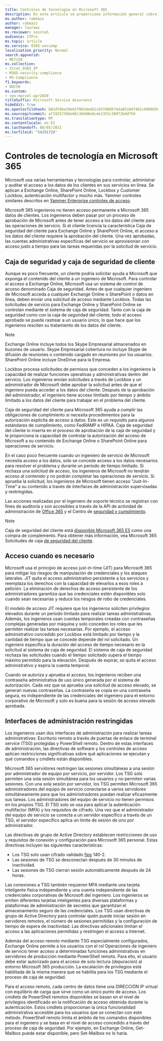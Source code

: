 ```yaml
---
title: Controles de tecnología en Microsoft 365
description: En este artículo se proporciona información general sobre las herramientas y tecnologías usadas por Microsoft para el control de tecnología en Microsoft 365.
ms.author: robmazz
author: robmazz
manager: laurawi
ms.reviewer: sosstah
audience: ITPro
ms.topic: article
ms.service: O365-seccomp
localization_priority: Normal
search.appverid:
- MET150
ms.collection:
- Strat_O365_IP
- M365-security-compliance
- MS-Compliance
f1.keywords:
- NOCSH
ms.custom:
- seo-marvel-apr2020
titleSuffix: Microsoft Service Assurance
hideEdit: true
ms.openlocfilehash: b82dfdbe3de63f8b5ded42c037d0d574da051047462c6900d368a70efd625fcf
ms.sourcegitcommit: af1925730de60c3b698edc4e1355c38972bdd759
ms.translationtype: MT
ms.contentlocale: es-ES
ms.lasthandoff: 08/05/2021
ms.locfileid: "54291728"
---
```

# <a name="technology-controls-in-microsoft-365"></a>Controles de tecnología en Microsoft 365 

Microsoft usa varias herramientas y tecnologías para controlar, administrar y auditar el acceso a los datos de los clientes en sus servicios en línea. Se aplican a Exchange Online, SharePoint Online, Lockbox y Customer Lockbox, autenticación multifactor y mucho más. Yammer controles similares descritos en [Yammer Enterprise controles de acceso](assurance-yammer-enterprise-access-controls.md).

Microsoft 365 ingenieros no tienen acceso permanente a Microsoft 365 datos de clientes. Los ingenieros deben pasar por un proceso de aprobación de Microsoft antes de tener acceso a los datos del cliente para las operaciones de servicio. Si el cliente licencia la característica Caja de seguridad del cliente para Exchange Online y SharePoint Online, el acceso a los datos del cliente requiere la aprobación del cliente. Una vez aprobadas, las cuentas administrativas específicas del servicio se aprovisionan con acceso justo a tiempo para las tareas requeridas por la solicitud de servicio.

## <a name="lockbox-and-customer-lockbox"></a>Caja de seguridad y caja de seguridad de cliente

Aunque es poco frecuente, un cliente podría solicitar ayuda a Microsoft que exponga el contenido del cliente a un ingeniero de Microsoft. Para controlar el acceso a Exchange Online, Microsoft usa un sistema de control de acceso denominado Caja de seguridad. Antes de que cualquier ingeniero de Microsoft acceda a cualquier Exchange Online o SharePoint o datos en línea, deben enviar una solicitud de acceso mediante Lockbox. Todas las solicitudes de servicio para Exchange Online y SharePoint Online se controlan mediante el sistema de caja de seguridad. Tanto con la caja de seguridad como con la caja de seguridad del cliente, todo el acceso aprobado se puede rastrear a un usuario único, lo que hace que los ingenieros resciten su tratamiento de los datos del cliente.

> [!NOTE]
> Exchange Online incluye todos los Skype Empresarial almacenados en buzones de usuario. Skype Empresarial cobertura no incluye Skype de difusión de reuniones o contenido cargado en reuniones por los usuarios. SharePoint Online incluye OneDrive para la Empresa.

Lockbox procesa solicitudes de permisos que conceden a los ingenieros la capacidad de realizar funciones operativas y administrativas dentro del servicio. Los ingenieros envían solicitudes a través de Lockbox y un administrador de Microsoft debe aprobar la solicitud antes de que el ingeniero pueda acceder a los datos del cliente. Después de la aprobación del administrador, el ingeniero tiene acceso limitado por tiempo y ámbito limitado a los datos del cliente para trabajar en el problema del cliente.

Caja de seguridad del cliente para Microsoft 365 ayuda a cumplir las obligaciones de cumplimiento si necesita procedimientos para la autorización explícita de acceso a datos. Este es un requisito para algunos estándares de cumplimiento, como FedRAMP e HIPAA. Caja de seguridad del cliente lo inserta en el proceso de aprobación de la caja de seguridad y le proporciona la capacidad de controlar la autorización del acceso de Microsoft a su contenido de Exchange Online o SharePoint Online para operaciones de servicio.

En el caso poco frecuente cuando un ingeniero de servicio de Microsoft necesita acceso a los datos, solo se concede acceso a los datos necesarios para resolver el problema y durante un período de tiempo limitado. Si rechaza una solicitud de acceso, los ingenieros de Microsoft no tendrán acceso al contenido y no podrán completar las operaciones de servicio. Si aprueba la solicitud, los ingenieros de Microsoft tienen acceso "Just-In-Time" a su contenido a través de interfaces de administración supervisadas y restringidas.

Las acciones realizadas por el ingeniero de soporte técnico se registran con fines de auditoría y son accesibles a través de la API de actividad de administración de [Office 365](/office/office-365-management-api/get-started-with-office-365-management-apis) y el Centro de [seguridad y cumplimiento](https://protection.office.com/).

>[!NOTE]
> Caja de seguridad del cliente está [disponible Microsoft 365 E5](https://products.office.com/business/office-365-enterprise-e5-business-software) como una compra de complemento. Para obtener más información, vea Microsoft 365 Solicitudes de caja [de seguridad del cliente](https://support.office.com/article/Office-365-Customer-Lockbox-Requests-36f9cdd1-e64c-421b-a7e4-4a54d16440a2).

## <a name="just-in-time-access"></a>Acceso cuando es necesario

Microsoft usa el principio de acceso just-in-time (JIT) para Microsoft 365 para mitigar los riesgos de manipulación de credenciales y los ataques laterales. JIT quita el acceso administrativo persistente a los servicios y reemplaza los derechos con la capacidad de elevarlos a esos roles a petición. La eliminación de derechos de acceso persistente de los administradores garantiza que las credenciales estén disponibles solo cuando sean necesarias y reduce los riesgos de robo de credenciales.

El modelo de acceso JIT requiere que los ingenieros soliciten privilegios elevados durante un período limitado para realizar tareas administrativas. Además, los ingenieros usan cuentas temporales creadas con contraseñas complejas generadas por máquina y solo conceden los roles que les permiten realizar las tareas necesarias. Por ejemplo, el acceso administrativo concedido por Lockbox está limitado por tiempo y la cantidad de tiempo que se concede depende del rol solicitado. Un ingeniero especifica la duración del acceso de tiempo necesario en la solicitud al sistema de caja de seguridad. El sistema de caja de seguridad rechaza las solicitudes cuando el tiempo solicitado supera el tiempo máximo permitido para la elevación. Después de expirar, se quita el acceso administrativo y expira la cuenta temporal.

Cuando se autoriza y aprueba el acceso, los ingenieros reciben una contraseña administrativa de uso único generada por el sistema de autorización. Cada vez que se aprueba una solicitud de acceso elevado, se generan nuevas contraseñas. La contraseña se copia en una contraseña segura, es independiente de las credenciales del ingeniero para el entorno corporativo de Microsoft y solo es buena para la sesión de acceso elevado aprobada.

## <a name="constrained-management-interfaces"></a>Interfaces de administración restringidas

Los ingenieros usan dos interfaces de administración para realizar tareas administrativas: Escritorio remoto a través de puertas de enlace de terminal service (TSG) protegidas y PowerShell remoto. Dentro de estas interfaces de administración, las directivas de software y los controles de acceso aplican restricciones significativas sobre qué aplicaciones se ejecutan y qué comandos y cmdlets están disponibles.

Microsoft 365 servidores restringen las sesiones simultáneas a una sesión por administrador de equipo por servicio, por servidor. Los TSG solo permiten una sola sesión simultánea para los usuarios y no permiten varias sesiones. Con una sola sesión por servidor, los TSG permiten Microsoft 365 administradores del equipo de servicio conectarse a varios servidores simultáneamente para que los administradores puedan realizar eficazmente sus tareas. Los administradores del equipo de servicio no tienen permisos en los propios TSG. El TSG solo se usa para aplicar la autenticación multifactor (MFA) y los requisitos de cifrado. Una vez que el administrador del equipo de servicio se conecta a un servidor específico a través de un TSG, el servidor específico aplica un límite de sesión de uno por administrador.

Las directivas de grupo de Active Directory establecen restricciones de uso y requisitos de conexión y configuración para Microsoft 365 personal. Estas directivas incluyen las siguientes características:

- Los TSG solo usan cifrado validado [fips](https://www.microsoft.com/TrustCenter/Compliance/FIPS) 140-2.
- Las sesiones de TSG se desconectan después de 30 minutos de inactividad.
- Las sesiones de TSG cierran sesión automáticamente después de 24 horas.

Las conexiones a TSG también requieren MFA mediante una tarjeta inteligente física independiente y una cuenta independiente de las credenciales corporativas de Microsoft del ingeniero. Los ingenieros se emiten diferentes tarjetas inteligentes para diversas plataformas y plataformas de administración de secretos que garantizan el almacenamiento seguro de las credenciales. Los TSG usan directivas de grupo de Active Directory para controlar quién puede iniciar sesión en servidores remotos, el número de sesiones permitidas y la configuración de tiempo de espera de inactividad. Las directivas adicionales limitan el acceso a las aplicaciones permitidas y restringen el acceso a Internet.

Además del acceso remoto mediante TSG especialmente configurados, Exchange Online permite a los usuarios con el rol Operaciones de ingeniero de servicio tener acceso a determinadas funciones administrativas en servidores de producción mediante PowerShell remoto. Para ello, el usuario debe estar autorizado para el acceso de solo lectura (depuración) al entorno Microsoft 365 producción. La escalación de privilegios está habilitada de la misma manera que se habilita para los TSG mediante el proceso de caja de seguridad.

Para el acceso remoto, cada centro de datos tiene una DIRECCIÓN IP virtual con equilibrio de carga que sirve como un único punto de acceso. Los cmdlets de PowerShell remotos disponibles se basan en el nivel de privilegios identificado en la notificación de acceso obtenida durante la autenticación. Estos cmdlets proporcionan la única funcionalidad administrativa accesible para los usuarios que se conectan con este método. PowerShell remoto limita el ámbito de los comandos disponibles para el ingeniero y se basa en el nivel de acceso concedido a través del proceso de caja de seguridad. Por ejemplo, en Exchange Online, Get-Mailbox puede estar disponible, pero Set-Mailbox no lo haría.
